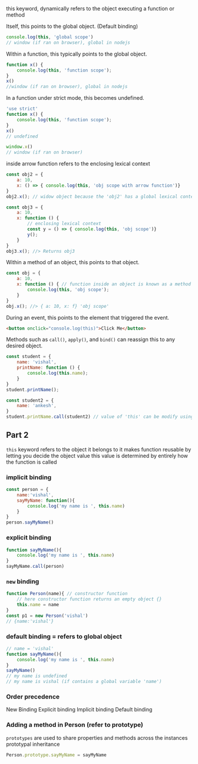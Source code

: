 this keyword, dynamically refers to the object executing a function or method

Itself, this points to the global object. (Default binding)

```js
console.log(this, 'global scope')
// window (if ran on browser), global in nodejs
```

Within a function, this typically points to the global object.

```js
function x() {
    console.log(this, 'function scope');
}
x()
//window (if ran on browser), global in nodejs
```

In a function under strict mode, this becomes undefined.

```js
'use strict'
function x() {
    console.log(this, 'function scope');
}
x()
// undefined

window.x()
// window (if ran on browser)
```

inside arrow function refers to the enclosing lexical context

```js
const obj2 = {
    a: 10,
    x: () => { console.log(this, 'obj scope with arrow function')}
}
obj2.x(); // widow object because the 'obj2' has a global lexical context

const obj3 = {
    a: 10,
    x: function () {
        // enclosing lexical context
        const y = () => { console.log(this, 'obj scope')}
        y();
    }
}
obj3.x(); //> Returns obj3
```

Within a method of an object, this points to that object.

```js
const obj = {
    a: 10,
    x: function () { // function inside an object is known as a method
        console.log(this, 'obj scope');
    }
}
obj.x(); //> { a: 10, x: f} 'obj scope'
```

During an event, this points to the element that triggered the event.

```html
<button onclick="console.log(this)">Click Me</button>
```

Methods such as `call()`, `apply()`, and `bind()` can reassign this to any desired object.

```js
const student = {
    name: 'vishal',
    printName: function () {
        console.log(this.name);
    }
}
student.printName();

const student2 = {
    name: 'ankesh',
}
student.printName.call(student2) // value of 'this' can be modify using call method
```

## Part 2

`this` keyword refers to the object it belongs to
it makes function reusable by letting you decide the object value
this value is determined by entirely how the function is called

### implicit binding

```js
const person = {
    name:'vishal',
    sayMyName: function(){
        console.log('my name is ', this.name)
    }
}
person.sayMyName()
```

### explicit binding

```js
function sayMyName(){
    console.log('my name is ', this.name)
}
sayMyName.call(person)
```

### `new` binding

```js
function Person(name){ // constructor function
    // here constructor function returns an empty object {}
    this.name = name
}
const p1 = new Person('vishal')
// {name:'vishal'}
```

### default binding = refers to global object
```js
// name = 'vishal'
function sayMyName(){
    console.log('my name is ', this.name)
}
sayMyName()
// my name is undefined
// my name is vishal (if contains a global variable 'name')
```

### Order precedence

New Binding
Explicit binding
Implicit binding
Default binding

### Adding a method in Person (refer to prototype)

`prototypes` are used to share properties and methods across the instances
prototypal inheritance

```js
Person.prototype.sayMyName = sayMyName
```